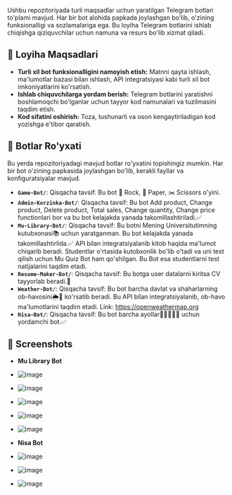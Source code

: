 Ushbu repozitoriyada turli maqsadlar uchun yaratilgan Telegram botlari to'plami mavjud. Har bir bot alohida papkada joylashgan bo'lib, o'zining funksionalligi va sozlamalariga ega. Bu loyiha Telegram botlarini ishlab chiqishga qiziquvchilar uchun namuna va resurs bo'lib xizmat qiladi.

## 🚀 Loyiha Maqsadlari

* **Turli xil bot funksionalligini namoyish etish:** Matnni qayta ishlash, ma'lumotlar bazasi bilan ishlash, API integratsiyasi kabi turli xil bot imkoniyatlarini ko'rsatish.
* **Ishlab chiquvchilarga yordam berish:** Telegram botlarini yaratishni boshlamoqchi bo'lganlar uchun tayyor kod namunalari va tuzilmasini taqdim etish.
* **Kod sifatini oshirish:** Toza, tushunarli va oson kengaytiriladigan kod yozishga e'tibor qaratish.

## 📁 Botlar Ro'yxati

Bu yerda repozitoriyadagi mavjud botlar ro'yxatini topishingiz mumkin. Har bir bot o'zining papkasida joylashgan bo'lib, kerakli fayllar va konfiguratsiyalar mavjud.

* **`Game-Bot/`**: Qisqacha tavsif: Bu bot 👊 Rock, 📃 Paper, ✂️ Scissors o'yini.
* **`Admin-Korzinka-Bot/`**: Qisqacha tavsif: Bu bot Add product, Change product, Delete product, Total sales, Change quantity, Change price functionlari bor va bu bot kelajakda yanada takomillashtiriladi.✅
* **`Mu-Library-Bot/`**: Qisqacha tavsif: Bu botni Mening Universitutimning kutubxonasi📚 uchun yaratganman. Bu bot kelajakda yanada takomillashtirlida.✅ API bilan integratsiyalanib kitob haqida ma'lumot chiqarib beradi. Studentlar o'rtasida kutobxonlik bo'lib o'tadi va uni test qilish uchun Mu Quiz Bot ham qo'shilgan. Bu Bot esa studentlarni test natijalarini taqdim etadi.
* **`Resume-Maker-Bot/`**: Qisqacha tavsif: Bu botga user datalarni kiritsa CV tayyorlab beradi.📝
* **`Weather-Bot/`**: Qisqacha tavsif: Bu bot barcha davlat va shaharlarning ob-havosini🌦🌈 ko'rsatib beradi. Bu API bilan integratsiyalanib, ob-havo ma'lumotlarini taqdim etadi. Link: https://openweathermap.org
* **`Nisa-Bot/`**: Qisqacha tavsif: Bu bot barcha ayollar👩‍💻🧕👩‍🏫 uchun yordamchi bot.✅


## 📁 Screenshots

* **Mu Library Bot**
* ![image](https://github.com/user-attachments/assets/e38bfc54-4202-4a39-989c-a5a209551bd6)
* ![image](https://github.com/user-attachments/assets/fc42f0fb-1483-4ee0-a9c7-ad132dffc652)
* ![image](https://github.com/user-attachments/assets/3f6dd3e3-9f18-4f61-9cab-2beaebb2842d)
* ![image](https://github.com/user-attachments/assets/a2707ad7-e542-4492-8a74-f0d2e642e46f)
* ![image](https://github.com/user-attachments/assets/d3dd7c74-a8b0-44d8-b205-49ae7e56c726)



* **Nisa Bot**
* ![image](https://github.com/user-attachments/assets/ff5d43c0-f92f-4b4a-9f63-c55c33c57c8f)
* ![image](https://github.com/user-attachments/assets/8f48942e-8797-4cfc-add7-417be0ed03a0)
* ![image](https://github.com/user-attachments/assets/3621068a-f84b-4af3-a78f-8c5ee5453caf)








